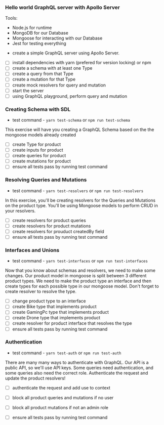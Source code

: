 ### Hello world GraphQL server with Apollo Server

Tools:
* Node.js for runtime
* MongoDB for our Database
* Mongoose for interacting with our Database
* Jest for testing everything

-  create a simple GraphQL server using Apollo Server.

* [ ] install dependencies with yarn (prefered for version locking) or npm
* [ ] create a schema with at least one Type
* [ ] create a query from that Type
* [ ] create a mutation for that Type
* [ ] create mock resolvers for query and mutation
* [ ] start the server
* [ ] using GraphQL playground, perform query and mutation

### Creating Schema with SDL

* test command - `yarn test-schema` or `npm run test-schema`

This exercise will have you creating a GraphQL Schema based on the the mongoose models already created

* [ ] create Type for product
* [ ] create inputs for product
* [ ] create queries for product
* [ ] create mutations for product
* [ ] ensure all tests pass by running test command

### Resolving Queries and Mutations

* test command - `yarn test-resolvers` or `npm run test-resolvers`

In this exercise, you'll be creating resolvers for the Queries and Mutations on the product type. You'll be using Mongoose models to perform CRUD in your resolvers.

* [ ] create resolvers for product queries
* [ ] create resolvers for product mutations
* [ ] create resolvers for prouduct createdBy field
* [ ] ensure all tests pass by running test command

### Interfaces and Unions

* test command - `yarn test-interfaces` or `npm run test-interfaces`

Now that you know about schemas and resolvers, we need to make some changes. Our product model in mongoose is split between 3 different product types. We need to make the product type an interface and then create types for each possible type in our mongoose model. Don't forget to create resolver to resolve the type.

* [ ] change product type to an interface
* [ ] create Bike type that implements product
* [ ] create GamingPc type that implements product
* [ ] create Drone type that implements product
* [ ] create resolver for product interface that resolves the type
* [ ] ensure all tests pass by running test command

### Authentication

* test command - `yarn test-auth` or `npm run test-auth`

There are many many ways to authenticate with GraphQL. Our API is a public API, so we'll use API keys. Some queries need authentication, and some queries also need the correct role. Authenticate the request and update the product resolvers!

* [ ] authenticate the request and add use to context
* [ ] block all product queries and mutations if no user
* [ ] block all product mutations if not an admin role
* [ ] ensure all tests pass by running test command

